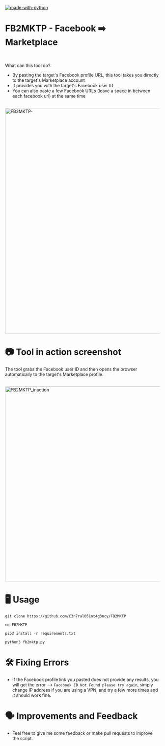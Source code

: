 [![made-with-python](https://img.shields.io/badge/Made%20with-Python3.10-1f425f.svg)](https://www.python.org/)

# FB2MKTP - Facebook ➡️ Marketplace

<br>

What can this tool do?:
- By pasting the target's Facebook profile URL, this tool takes you directly to the target's Marketplace account
- It provides you with the target's Facebook user ID
- You can also paste a few Facebook URLs (leave a space in between each facebook url) at the same time

<br>

<img width="733" alt="FB2MKTP-" src="https://user-images.githubusercontent.com/104733166/235519022-4d2ccee9-324d-4462-afdd-1434b95df09b.png">


<br>

# 📷 Tool in action screenshot
The tool grabs the Facebook user ID and then opens the browser automatically to the target's Marketplace profile.

<br>

<img width="633" alt="FB2MKTP_inaction" src="https://user-images.githubusercontent.com/104733166/235517195-b01e6264-dd8b-474b-bca2-c5a5deaba806.png">

<br>

# 🖥️ Usage

``` 
git clone https://github.com/C3n7ral051nt4g3ncy/FB2MKTP
```

``` 
cd FB2MKTP
``` 

```
pip3 install -r requirements.txt
```

```
python3 fb2mktp.py
```

# 🛠️ Fixing Errors

- if the Facebook profile link you pasted does not provide any results, you will get the error --> ```Facebook ID Not Found please try again```, simply change IP address if you are using a VPN, and try a few more times and it should work fine.



# 🗣️ Improvements and Feedback

- Feel free to give me some feedback or make pull requests to improve the script.

